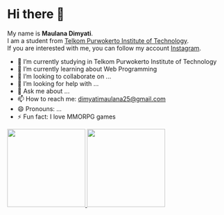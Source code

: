 # Hi there 👋

<!--
**alandmyt/alandmyt** is a ✨ _special_ ✨ repository because its `README.md` (this file) appears on your GitHub profile.

Here are some ideas to get you started:-->

My name is **Maulana Dimyati**.\
I am a student from [Telkom Purwokerto Institute of Technology](https://ittelkom-pwt.ac.id
).\
If you are interested with me, you can follow my account [Instagram](https://www.instagram.com/alanmau_/).

- 🔭 I’m currently studying in Telkom Purwokerto Institute of Technology
- 🌱 I’m currently learning about Web Programming
- 👯 I’m looking to collaborate on ...
- 🤔 I’m looking for help with ...
- 💬 Ask me about ...
- 📫 How to reach me: dimyatimaulana25@gmail.com
- 😄 Pronouns: ...
- ⚡ Fun fact: I love MMORPG games

<p align="left">
<a href="https://github.com/alandmyt">
  <img height="180em" src="https://github-readme-stats-eight-theta.vercel.app/api?username=dimyatimaulana&show_icons=true&theme=algolia&include_all_commits=true&count_private=true"/>
  <img height="180em" src="https://github-readme-stats-eight-theta.vercel.app/api/top-langs/?username=dimyatimaulana&layout=compact&langs_count=8&theme=algolia"/>
</a>
</p>

